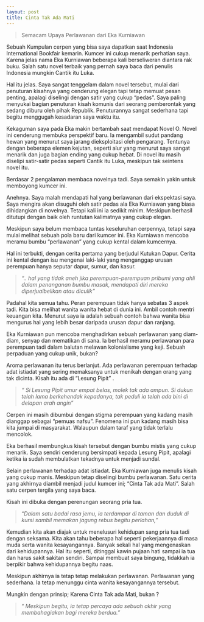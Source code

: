 ```yaml
---
layout: post
title: Cinta Tak Ada Mati
---
```


> Semacam Upaya Perlawanan dari Eka Kurniawan

<amp-img width="600" height="500" layout="responsive" src="/assets/images/post/buku.jpg"></amp-img>

Sebuah Kumpulan cerpen yang bisa saya dapatkan saat Indonesia International Bookfair kemarin. Kumcer ini cukup menarik perhatian saya. Karena jelas nama Eka Kurniawan beberapa kali berseliweran diantara rak buku. Salah satu novel terbaik yang pernah saya baca dari penulis Indonesia mungkin Cantik itu Luka.

Hal itu jelas. Saya sangat tenggelam dalam novel tersebut, mulai dari penuturan kisahnya yang cenderung elegan tapi tetap memuat pesan penting, apalagi diselingi dengan satir yang cukup “pedas”. Saya paling menyukai bagian penuturan kisah komunis dari seorang pemberontak yang sedang diburu oleh pihak Republik. Penuturannya sangat sederhana tapi begitu menggugah kesadaran saya waktu itu.

Kekaguman saya pada Eka makin bertambah saat mendapat Novel O. Novel ini cenderung membuka perspektif baru. Ia mengambil sudut pandang hewan yang menurut saya jarang dieksploitasi oleh pengarang. Tentunya dengan beberapa elemen kejutan, seperti alur yang menurut saya sangat menarik dan juga bagian ending yang cukup hebat. Di novel itu masih diselipi satir-satir pedas seperti Cantik itu Luka, meskipun tak seintens novel itu.

Berdasar 2 pengalaman membaca novelnya tadi. Saya semakin yakin untuk memboyong kumcer ini.

Anehnya. Saya malah mendapati hal yang berlawanan dari ekspektasi saya. Saya mengira akan disuguhi oleh satir pedas ala Eka Kurniawan yang biasa dihidangkan di novelnya. Tetapi kali ini ia sedikit minim. Meskipun berhasil ditutupi dengan baik oleh runtutan kalimatnya yang cukup elegan.

Meskipun saya belum membaca tuntas keseluruhan cerpennya, tetapi saya mulai melihat sebuah pola baru dari kumcer ini. Eka Kurniawan mencoba meramu bumbu “perlawanan” yang cukup kental dalam kumcernya.

Hal ini terbukti, dengan cerita pertama yang berjudul Kutukan Dapur. Cerita ini kental dengan isu mengenai laki-laki yang menganggap urusan perempuan hanya seputar dapur, sumur, dan kasur.

> _“.. hal yang tidak aneh jika perempuan-perempuan pribumi yang ahli dalam penanganan bumbu masak, mendapati diri mereka diperjualbelikan
> atau diculik”_

Padahal kita semua tahu. Peran perempuan tidak hanya sebatas 3 aspek tadi. Kita bisa melihat wanita wanita hebat di dunia ini. Ambil contoh mentri keuangan kita. Menurut saya ia adalah sebuah contoh bahwa wanita bisa mengurus hal yang lebih besar daripada urusan dapur dan ranjang.

Eka Kurniawan pun mencoba menghadirkan sebuah perlawanan yang diam-diam, senyap dan mematikan di sana. Ia berhasil meramu perlawanan para perempuan tadi dalam balutan melawan kolonialisme yang keji. Sebuah perpaduan yang cukup unik, bukan?

Aroma perlawanan itu terus berlanjut. Ada perlawanan perempuan terhadap adat istiadat yang sering memaksanya untuk menikah dengan orang yang tak dicinta.  Kisah itu ada di “Lesung Pipit”  .

> _“ Si Lesung Pipit umur empat belas, molek tak ada ampun. Si dukun telah lama berkehendak kepadanya, tak peduli ia telah ada bini di
> delapan arah angin”_

Cerpen ini masih dibumbui dengan stigma perempuan yang kadang masih dianggap sebagai “pemuas nafsu”. Fenomena ini pun kadang masih bisa kita jumpai di masyarakat. Walaupun dalam taraf yang tidak terlalu mencolok.

Eka berhasil membungkus kisah tersebut dengan bumbu mistis yang cukup menarik. Saya sendiri cenderung bersimpati kepada Lesung Pipit, apalagi ketika ia sudah membulatkan tekadnya untuk menjadi sundal.

Selain perlawanan terhadap adat istiadat. Eka Kurniawan juga menulis kisah yang cukup manis. Meskipun tetap diselingi bumbu perlawanan. Satu cerita yang akhirnya diambil menjadi judul kumcer ini; “Cinta Tak ada Mati”. Salah satu cerpen tergila yang saya baca.

Kisah ini dibuka dengan perenungan seorang pria tua.

> “_Dalam satu badai rasa jemu, ia terdampar di taman dan duduk di kursi
> sambil memakan jagung rebus begitu perlahan,”_

Kemudian kita akan diajak untuk menelusuri kehidupan sang pria tua tadi dengan seksama. Kita akan tahu beberapa hal seperti pekerjaannya di masa muda serta wanita kesayangannya. Banyak sekali hal yang mengenaskan dari kehidupannya. Hal itu seperti, ditinggal kawin pujaan hati sampai ia tua dan harus sakit sakitan sendiri. Sampai membuat saya bingung, tidakkah ia berpikir bahwa kehidupannya begitu naas.

Meskipun akhirnya ia tetap tetap melakukan perlawanan. Perlawanan yang sederhana. Ia tetap menunggu cinta wanita kesayangannya tersebut.

Mungkin dengan prinsip; Karena Cinta Tak ada Mati, bukan ?

> “ _Meskipun begitu, ia tetap percaya ada sebuah akhir yang
> membahagiakan bagi mereka berdua.”_
